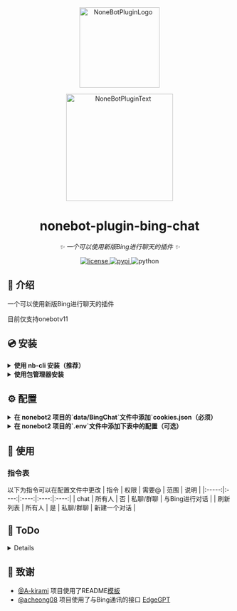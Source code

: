 <div align="center">
  <a href="https://v2.nonebot.dev/store"><img src="https://raw.githubusercontent.com/Harry-Jing/nonebot-plugin-bing-chat/main/resources/NoneBot_Plugin_logo.png" width="180" height="180" alt="NoneBotPluginLogo"></a>
  <br>
  <p><img src="https://raw.githubusercontent.com/Harry-Jing/nonebot-plugin-bing-chat/main/resources/NoneBot_Plugin_text.svg" width="240" alt="NoneBotPluginText"></p>
</div>

<div align="center">

# nonebot-plugin-bing-chat

_✨ 一个可以使用新版Bing进行聊天的插件 ✨_


<a href="./LICENSE">
    <img src="https://img.shields.io/github/license/Harry-Jing/nonebot-plugin-bing-chat.svg" alt="license" />
</a>
<a href="https://pypi.python.org/pypi/nonebot-plugin-bing-chat">
    <img src="https://img.shields.io/pypi/v/nonebot-plugin-bing-chat.svg" alt="pypi" />
</a>
<img src="https://img.shields.io/badge/python-3.10+-blue.svg" alt="python" />

</div>


## 📖 介绍

一个可以使用新版Bing进行聊天的插件

目前仅支持onebotv11

## 💿 安装

<details>
<summary> <b> 使用 nb-cli 安装（推荐） </b> </summary>
在 nonebot2 项目的根目录下打开命令行, 输入以下指令即可安装

    nb plugin install nonebot-plugin-bing-chat

</details>

<details>
<summary> <b> 使用包管理器安装 </b></summary>
在 nonebot2 项目的插件目录下, 打开命令行, 根据你使用的包管理器, 输入相应的安装命令

    pip install nonebot-plugin-bing-chat


打开 nonebot2 项目根目录下的 `pyproject.toml` 文件, 在 `[tool.nonebot]` 部分追加写入

    plugins = ["nonebot_plugin_bing_chat"]

</details>

## ⚙️ 配置
<details>
<summary> <b> 在 nonebot2 项目的`data/BingChat`文件中添加`cookies.json（必须） </b> </summary>

- 在浏览器安装 `cookie-editor` 的插件 
  - [Chrome/Edge](https://chrome.google.com/webstore/detail/cookie-editor/hlkenndednhfkekhgcdicdfddnkalmdm)（需要魔法）
  - [Firefox](https://addons.mozilla.org/en-US/firefox/addon/cookie-editor/)
- 打开[`www.bing.com`](https://www.bing.com/)（需要魔法）（**不是**`cn.bing.com`）
- 打开 `cookie-editor` 插件
- 点击右下角的 `Export` 按钮（这会把cookie保存到你的剪切板上）
- 把你复制道德内容放到 `cookies.json` 文件里
 <img src="https://raw.githubusercontent.com/Harry-Jing/nonebot-plugin-bing-chat/main/resources/How_to_export_cookies.png" max-height="100" alt="How_to_export_cookies" />
  
</details>


<details>
<summary> <b> 在 nonebot2 项目的`.env`文件中添加下表中的配置（可选） </b> </summary>


| 配置项 | 必填 | 类型 | 默认值 | 说明 |
|:-----:|:----:|:-----:|:----:|:----:|
| bingchat_command_chat | 否 | str/list[str] | ['chat'] | 对话关键词 |
| bingchat_command_new_chat | 否 | str/list[str] | ['刷新对话'] | 新建对话关键词 |
| bingchat_group_filter_mode | 否 | 'whitelist'/'blacklist' | 'blacklist' | 对群聊屏蔽的模式 |
| bingchat_group_filter_blacklist | 否 | list[int] | [] | 黑名单列表 |
| bingchat_group_filter_whitelist | 否 | list[int] | [] | 白名单列表 |
  
</details>

## 🎉 使用
### 指令表
以下为指令可以在配置文件中更改
| 指令 | 权限 | 需要@ | 范围 | 说明 |
|:-----:|:----:|:----:|:----:|:----:|
| chat | 所有人 | 否 | 私聊/群聊 | 与Bing进行对话 |
| 刷新列表 | 所有人 | 是 | 私聊/群聊 | 新建一个对话 |

  
## 📄 ToDo

<details>
  
  - [ ] 支持更多的适配器
    - [x] onebot-v11
    - [ ] 将来使用[`nonebot-plugin-all4one`](https://github.com/nonepkg/nonebot-plugin-all4one)对其他平台进行支持
  - [ ] 支持更好的权限管理
    - [ ] 每个人的次数限制
    - [x] 白名单/黑名单机制
  - [ ] 支持账号自动切换
  - [ ] 更好的错误处理

</details>


  
## 🌸 致谢
- [@A-kirami](https://github.com/A-kirami)  项目使用了README[模板](https://github.com/A-kirami/nonebot-plugin-template)
- [@acheong08](https://github.com/acheong08)  项目使用了与Bing通讯的接口 [EdgeGPT](https://github.com/acheong08/EdgeGPT)
